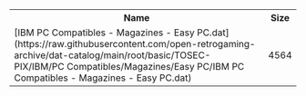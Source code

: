 <table>
<tr><th>Name</th><th>Size</th></tr>
<tr><td>[IBM PC Compatibles - Magazines - Easy PC.dat](https://raw.githubusercontent.com/open-retrogaming-archive/dat-catalog/main/root/basic/TOSEC-PIX/IBM/PC Compatibles/Magazines/Easy PC/IBM PC Compatibles - Magazines - Easy PC.dat)</td><td>4564</td></tr>
</table>
